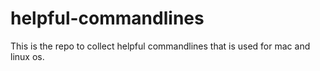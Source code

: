 # helpful-commandlines
This is the repo to collect helpful commandlines that is used for mac and linux os.
